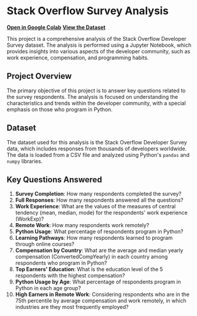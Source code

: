# Stack Overflow Survey Analysis

[**Open in Google Colab**](https://colab.research.google.com/drive/18fVkfoiWQZbqG_1buly8NFJiD84ikAv9?usp=sharing)
[**View the Dataset**](https://survey.stackoverflow.co/)

This project is a comprehensive analysis of the Stack Overflow Developer Survey dataset. The analysis is performed using a Jupyter Notebook, which provides insights into various aspects of the developer community, such as work experience, compensation, and programming habits.

## Project Overview

The primary objective of this project is to answer key questions related to the survey respondents. The analysis is focused on understanding the characteristics and trends within the developer community, with a special emphasis on those who program in Python.

## Dataset

The dataset used for this analysis is the Stack Overflow Developer Survey data, which includes responses from thousands of developers worldwide. The data is loaded from a CSV file and analyzed using Python's `pandas` and `numpy` libraries.

## Key Questions Answered

1. **Survey Completion**: How many respondents completed the survey?
2. **Full Responses**: How many respondents answered all the questions?
3. **Work Experience**: What are the values of the measures of central tendency (mean, median, mode) for the respondents' work experience (WorkExp)?
4. **Remote Work**: How many respondents work remotely?
5. **Python Usage**: What percentage of respondents program in Python?
6. **Learning Pathways**: How many respondents learned to program through online courses?
7. **Compensation by Country**: What are the average and median yearly compensation (ConvertedCompYearly) in each country among respondents who program in Python?
8. **Top Earners' Education**: What is the education level of the 5 respondents with the highest compensation?
9. **Python Usage by Age**: What percentage of respondents program in Python in each age group?
10. **High Earners in Remote Work**: Considering respondents who are in the 75th percentile by average compensation and work remotely, in which industries are they most frequently employed?


